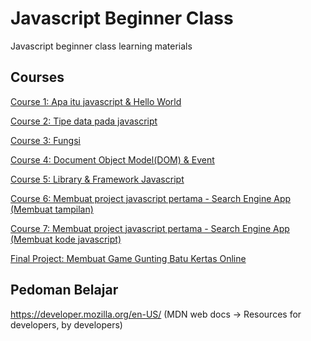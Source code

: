 # Javascript Beginner Class
Javascript beginner class learning materials

## Courses

[Course 1: Apa itu javascript & Hello World](course-1.md)

[Course 2: Tipe data pada javascript](course-2.md)

[Course 3: Fungsi](course-3.md)

[Course 4: Document Object Model(DOM) & Event](course-4.md)

[Course 5: Library & Framework Javascript](course-5.md)

[Course 6: Membuat project javascript pertama - Search Engine App (Membuat tampilan)](course-6.md)

[Course 7: Membuat project javascript pertama - Search Engine App (Membuat kode javascript)](course-7.md)

[Final Project: Membuat Game Gunting Batu Kertas Online](final-project.md)

## Pedoman Belajar
https://developer.mozilla.org/en-US/ (MDN web docs -> Resources for developers, by developers)
